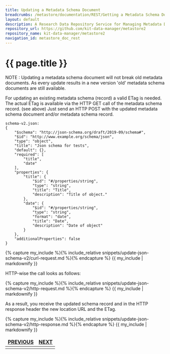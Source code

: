 ```yaml
---
title: Updating a Metadata Schema Document
breadcrumbs: /metastore/documentation/REST/Getting a Metadata Schema Document
layout: default
description: A Research Data Repository Service for Managing Metadata Documents based on JSON or XML.
repository_url: https://github.com/kit-data-manager/metastore2
repository_name: kit-data-manager/metastore2
navigation_id: metastore_doc_rest
---
```


# {{ page.title }}

NOTE
: Updating a metadata schema document will not break old metadata documents.
As every update results in a new version 'old' metadata schema documents are still 
available.

For updating an existing metadata schema (record) a valid ETag is needed. The actual ETag 
is available via the HTTP GET call of the metadata schema record. (see above)
Just send an HTTP POST with the updated metadata schema document and/or metadata schema record.

```
schema-v2.json:
{
    "$schema": "http://json-schema.org/draft/2019-09/schema#",
    "$id": "http://www.example.org/schema/json",
    "type": "object",
    "title": "Json schema for tests",
    "default": {},
    "required": [
        "title",
        "date"
    ],
    "properties": {
        "title": {
            "$id": "#/properties/string",
            "type": "string",
            "title": "Title",
            "description": "Title of object."
        },                                                                                                                                                                      
        "date": {
            "$id": "#/properties/string",
            "type": "string",
            "format": "date",
            "title": "Date",
            "description": "Date of object"
        }
    },
    "additionalProperties": false
} 
```

{% capture my_include %}{% include_relative snippets/update-json-schema-v2/curl-request.md %}{% endcapture %}
{{ my_include | markdownify }}

HTTP-wise the call looks as follows: 

{% capture my_include %}{% include_relative snippets/update-json-schema-v2/http-request.md %}{% endcapture %}
{{ my_include | markdownify }}

As a result, you receive the updated schema record and in the HTTP response header
the new location URL and the ETag. 

{% capture my_include %}{% include_relative snippets/update-json-schema-v2/http-response.md %}{% endcapture %}
{{ my_include | markdownify }}


<style>
td, th {
   border: none!important;
}
</style>
|[PREVIOUS](get-schema-document.html)| [NEXT](list-schema-records.html) |
|:----|----:|
| | |

